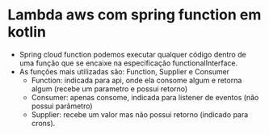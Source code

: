# Lambda aws com spring function em kotlin
- Spring cloud function podemos executar qualquer código dentro de uma função que se encaixe na especificação functionalInterface.
- As funções mais utilizadas são: Function, Supplier e Consumer
  - Function: indicada para api, onde ela consome algum e retorna algum (recebe um parametro e possui retorno)
  - Consumer: apenas consome, indicada para listener de eventos (não possui parâmetro)
  - Supplier: recebe um valor mas não possui retorno (indicado para crons).
